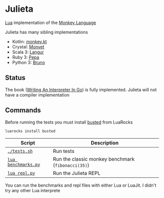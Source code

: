 # Julieta

[Lua](https://www.lua.org/) implementation of the [Monkey Language](https://monkeylang.org/)

Julieta has many sibling implementations

* Kotlin: [monkey.kt](https://github.com/MarioAriasC/monkey.kt)
* Crystal: [Monyet](https://github.com/MarioAriasC/monyet)
* Scala 3: [Langur](https://github.com/MarioAriasC/langur)
* Ruby 3: [Pepa](https://github.com/MarioAriasC/pepa)
* Python 3: [Bruno](https://github.com/MarioAriasC/bruno)

## Status

The book ([Writing An Interpreter In Go](https://interpreterbook.com/)) is fully implemented. Julieta will not have a
compiler implementation

## Commands

Before running the tests you must install [busted](olivinelabs.com/busted/) from LuaRocks

```shell
luarocks install busted
```

| Script                               | Description                                        |
|--------------------------------------|----------------------------------------------------|
| [`./tests.sh`](tests.sh)             | Run tests                                          |
| [`lua benchmarks.py`](benchmarks.py) | Run the classic monkey benchmark (`fibonacci(35)`) |
| [`lua repl.py`](repl.py)             | Run the Julieta REPL                               |

You can run the benchmarks and repl files with either Lua or LuaJit. I didn't try any other Lua interprete